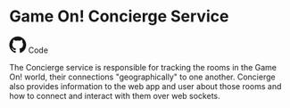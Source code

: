 # Game On! Concierge Service

<a href='https://github.com/gameontext/gameon-concierge'><img src="/images/github.png" width="30px" /></a> Code

The Concierge service is responsible for tracking the rooms in the Game On! world, their connections "geographically" to one another. 
Concierge also provides information to the web app and user about those rooms and how to connect and interact with them over web sockets.